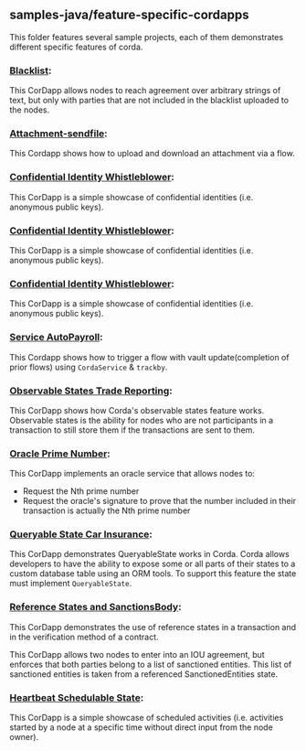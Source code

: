## samples-java/feature-specific-cordapps

This folder features several sample projects, each of them demonstrates different specific features of corda.  

### [Blacklist](./Attachment-blacklist): 
This CorDapp allows nodes to reach agreement over arbitrary strings of text, but only with parties that are not included in the blacklist uploaded to the nodes.

### [Attachment-sendfile](./Attachment-sendfile): 
This Cordapp shows how to upload and download an attachment via a flow. 

### [Confidential Identity Whistleblower](./ConfidentialIdentity-whistleblower): 
This CorDapp is a simple showcase of confidential identities (i.e. anonymous public keys).

### [Confidential Identity Whistleblower](./ConfidentialIdentity-whistleblower): 
This CorDapp is a simple showcase of confidential identities (i.e. anonymous public keys).

### [Confidential Identity Whistleblower](./ConfidentialIdentity-whistleblower): 
This CorDapp is a simple showcase of confidential identities (i.e. anonymous public keys).
 
### [Service AutoPayroll](./Cordaservice-autopayroll): 
This Cordapp shows how to trigger a flow with vault update(completion of prior flows) using `CordaService` & `trackby`.

### [Observable States Trade Reporting](./ObservableStates-tradereporting): 
This CorDapp shows how Corda's observable states feature works. Observable states is the ability for nodes who are not participants in a transaction to still store them if the transactions are sent to them.

### [Oracle Prime Number](./Oracle-primenumber): 
This CorDapp implements an oracle service that allows nodes to:

* Request the Nth prime number
* Request the oracle's signature to prove that the number included in their transaction is actually the Nth prime number

### [Queryable State Car Insurance](./QueryableState-carinsurance): 
This CorDapp demonstrates QueryableState works in Corda. Corda allows developers to have the ability to expose some or all parts of their states to a custom database table using an ORM tools. To support this feature the state must implement `QueryableState`.

### [Reference States and SanctionsBody](./ReferenceStates-sanctionsBody): 
This CorDapp demonstrates the use of reference states in a transaction and in the verification method of a contract.

This CorDapp allows two nodes to enter into an IOU agreement, but enforces that both parties belong to a list of sanctioned entities. This list of sanctioned entities is taken from a referenced SanctionedEntities state.

### [Heartbeat Schedulable State](./SchedulableState-heartbeat): 
This CorDapp is a simple showcase of scheduled activities (i.e. activities started by a node at a specific time without direct input from the node owner).






